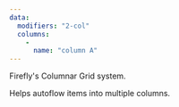 ```yaml
---
data:
  modifiers: "2-col"
  columns:
    - 
      name: "column A"
---
```

Firefly's Columnar Grid system.

Helps autoflow items into multiple columns.